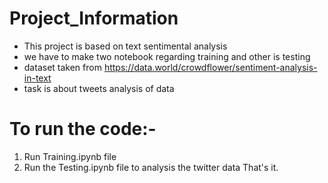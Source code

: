 # Project_Information
- This project is based on text sentimental analysis  
- we have to make two notebook regarding training and other is testing 
- dataset taken from https://data.world/crowdflower/sentiment-analysis-in-text
- task is about tweets analysis of data
  
# To run the code:-
1. Run Training.ipynb file 
2. Run the Testing.ipynb file to analysis the twitter data
   That's it.
